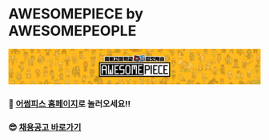 # AWESOMEPIECE by AWESOMEPEOPLE

![cover](./cover.png)

### 🤗 [어썸피스 홈페이지](https://awesomepiece.com)로 놀러오세요!!

### 😎 [채용공고 바로가기](https://recruit.awesomepiece.com/)